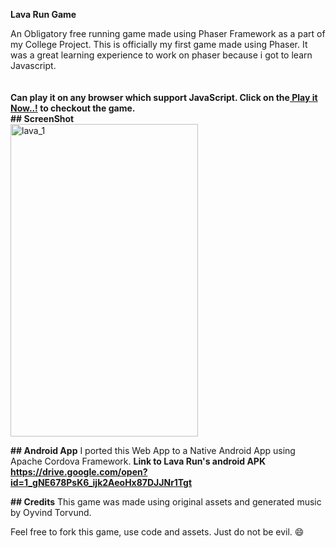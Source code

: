 <Strong> Lava Run Game </Strong>

An Obligatory free running game made using Phaser Framework as a part of my College Project. 
This is officially my first game made using Phaser. It was a great learning experience to work on phaser because i got to learn Javascript.
<br>
<br>
<br>
<strong>Can play it on any browser which support JavaScript. Click on the<a href="https://sidf3ar.github.io/Lava-Run/"> Play it Now..!</a> to checkout the game.</strong>
<br>
<strong>## ScreenShot</strong>
<br>
<a href="https://ibb.co/gixVh7"><img src="https://preview.ibb.co/eANwN7/lava_1.png" height="500" width="300" alt="lava_1" border="0"></a>

<Strong>## Android App</Strong>
I ported this Web App to a Native Android App using Apache Cordova Framework.
<strong>Link to Lava Run's android APK https://drive.google.com/open?id=1_gNE678PsK6_ijk2AeoHx87DJJNr1Tgt</strong>

<Strong>## Credits</Strong>
This game was made using original assets and generated music by Oyvind Torvund. 

Feel free to fork this game, use code and assets. Just do not be evil. :smile:
